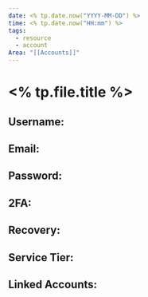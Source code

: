 ```yaml
---
date: <% tp.date.now("YYYY-MM-DD") %>
time: <% tp.date.now("HH:mm") %>
tags:
  - resource
  - account
Area: "[[Accounts]]"
---
```

# <% tp.file.title %>
## Username:

## Email:

## Password: 

## 2FA:

## Recovery:

## Service Tier:

## Linked Accounts:

## 